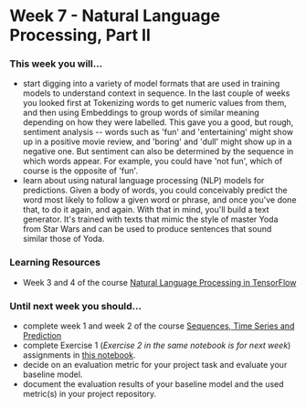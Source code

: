 # Week 7 - Natural Language Processing, Part II

### This week you will...

* start digging into a variety of model formats that are used in training models to understand context in sequence. In the last couple of weeks you looked first at Tokenizing words to get numeric values from them, and then using Embeddings to group words of similar meaning depending on how they were labelled. This gave you a good, but rough, sentiment analysis -- words such as 'fun' and 'entertaining' might show up in a positive movie review, and 'boring' and 'dull' might show up in a negative one. But sentiment can also be determined by the sequence in which words appear. For example, you could have 'not fun', which of course is the opposite of 'fun'.
* learn about using natural language processing (NLP) models for predictions. Given a body of words, you could conceivably predict the word most likely to follow a given word or phrase, and once you've done that, to do it again, and again. With that in mind, you'll build a text generator. It's trained with texts that mimic the style of master Yoda from Star Wars and can be used to produce sentences that sound similar those of Yoda.

### Learning Resources

* Week 3 and 4 of the course [Natural Language Processing in TensorFlow](https://www.coursera.org/learn/natural-language-processing-tensorflow)

### Until next week you should...

* complete week 1 and week 2 of the course [Sequences, Time Series and Prediction](https://www.coursera.org/learn/tensorflow-sequences-time-series-and-prediction)
* complete Exercise 1 (_Exercise 2 in the same notebook is for next week_) assignments in [this notebook](https://colab.research.google.com/github/opencampus-sh/course-material/blob/main/machine-learning-with-tensorflow/week-07-and-08/Week7-8\_Notebook\_Weather-Time-Series.ipynb).
* decide on an evaluation metric for your project task and evaluate your baseline model.
* document the evaluation results of your baseline model and the used metric(s) in your project repository.
